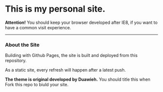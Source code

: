 # This is my personal site.

**Attention!** You should keep your browser developed after IE8, if you want to have a common visit experience.

---

### About the Site

Building with Github Pages, the site is built and deployed from this repository.

As a static site, every refresh will happen after a latest push.

**The theme is original developed by Duawieh.** You should title this when Fork this repo to biuld your site.
